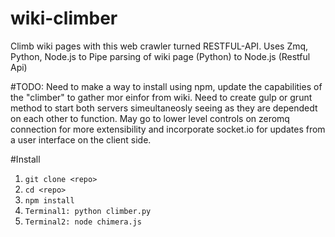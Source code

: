 # wiki-climber
Climb wiki pages with this web crawler turned RESTFUL-API.
Uses Zmq, Python, Node.js to Pipe parsing of wiki page (Python) to Node.js (Restful Api)

#TODO:
Need to make a way to install using npm, update the capabilities of the "climber" to gather mor einfor from wiki.
Need to create gulp or grunt method to start both servers simeultaneosly seeing as they are dependedt on each other to function.
May go to lower level controls on zeromq connection for more extensibility and incorporate socket.io for updates from a user interface on the client side.

#Install 
1. `git clone <repo>`
2. `cd <repo>`
3. `npm install`
4. `Terminal1: python climber.py`
5. `Terminal2: node chimera.js`
